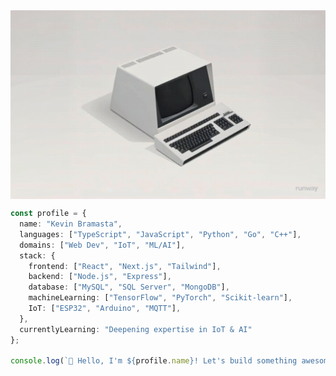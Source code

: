 <div align="center" style="display: flex; justify-content: center;">
  <img align="center" src="https://raw.githubusercontent.com/justKevv/justKevv/main/hltows.gif" style="width: 100%; height= auto">
</div>

```ts
const profile = {
  name: "Kevin Bramasta",
  languages: ["TypeScript", "JavaScript", "Python", "Go", "C++"],
  domains: ["Web Dev", "IoT", "ML/AI"],
  stack: {
    frontend: ["React", "Next.js", "Tailwind"],
    backend: ["Node.js", "Express"],
    database: ["MySQL", "SQL Server", "MongoDB"],
    machineLearning: ["TensorFlow", "PyTorch", "Scikit-learn"],
    IoT: ["ESP32", "Arduino", "MQTT"],
  },
  currentlyLearning: "Deepening expertise in IoT & AI"
};

console.log(`👋 Hello, I'm ${profile.name}! Let's build something awesome. 🚀`);
```
